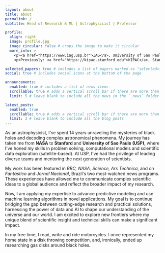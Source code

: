 ```yaml
---
layout: about
title: about
permalink: /
subtitle: Head of Research & ML | Astrophysicist | Professor

profile:
  align: right
  image: profile.jpg
  image_circular: false # crops the image to make it circular
  more_info: >
    <p><a href="https://www.iag.usp.br">IAG</a>, University of Sao Paulo</p>
    <p>Previously: <a href="https://kipac.stanford.edu">KIPAC</a>, Stanford</p>

selected_papers: true # includes a list of papers marked as "selected={true}"
social: true # includes social icons at the bottom of the page

announcements:
  enabled: true # includes a list of news items
  scrollable: true # adds a vertical scroll bar if there are more than 3 news items
  limit: 5 # leave blank to include all the news in the `_news` folder

latest_posts:
  enabled: true
  scrollable: true # adds a vertical scroll bar if there are more than 3 new posts items
  limit: 3 # leave blank to include all the blog posts
---
```


As an astrophysicist, I've spent 14 years unraveling the mysteries of black holes and decoding complex astronomical phenomena. My journey has taken me from **NASA** to **Stanford** and **University of Sao Paulo (USP)**, where I've honed my skills in problem solving, computational models and scientific data exploration (satellite-based). At USP, I've had the privilege of leading diverse teams and mentoring the next generation of scientists. 

My work has been featured in *BBC, NASA, Science, Ars Technica*, and on *Fantástico* and *Jornal Nacional*, Brazil's two most-watched news programs. These experiences have allowed me to communicate complex scientific ideas to a global audience and reflect the broader impact of my research.

Now, I am applying my expertise to advance predictive modeling and use machine learning algorithms in novel applications. My goal is to continue bridging the gap between cutting-edge research and practical solutions, harnessing the power of data and AI to shape our understanding of the universe and our world. I am excited to explore new frontiers where my unique blend of scientific insight and technical skills can make a significant impact.

In my free time, I read, write and ride motorcycles. I once represented my home state in a disk throwing competition, and, ironically, ended up researching gas disks around black holes.